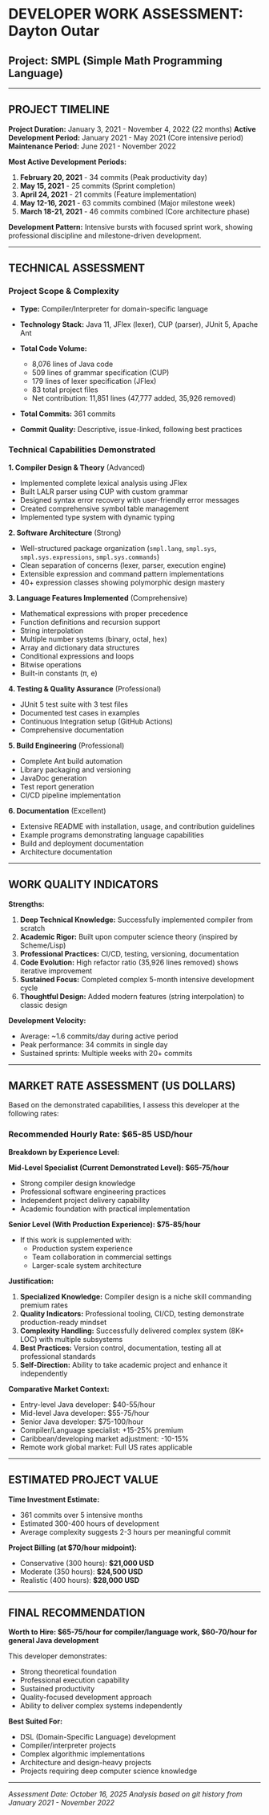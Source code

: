 # DEVELOPER WORK ASSESSMENT: Dayton Outar
## Project: SMPL (Simple Math Programming Language)

---

## PROJECT TIMELINE

**Project Duration:** January 3, 2021 - November 4, 2022 (22 months)
**Active Development Period:** January 2021 - May 2021 (Core intensive period)
**Maintenance Period:** June 2021 - November 2022

**Most Active Development Periods:**
1. **February 20, 2021** - 34 commits (Peak productivity day)
2. **May 15, 2021** - 25 commits (Sprint completion)
3. **April 24, 2021** - 21 commits (Feature implementation)
4. **May 12-16, 2021** - 63 commits combined (Major milestone week)
5. **March 18-21, 2021** - 46 commits combined (Core architecture phase)

**Development Pattern:** Intensive bursts with focused sprint work, showing professional discipline and milestone-driven development.

---

## TECHNICAL ASSESSMENT

### Project Scope & Complexity
- **Type:** Compiler/Interpreter for domain-specific language
- **Technology Stack:** Java 11, JFlex (lexer), CUP (parser), JUnit 5, Apache Ant
- **Total Code Volume:**
  - 8,076 lines of Java code
  - 509 lines of grammar specification (CUP)
  - 179 lines of lexer specification (JFlex)
  - 83 total project files
  - Net contribution: 11,851 lines (47,777 added, 35,926 removed)

- **Total Commits:** 361 commits
- **Commit Quality:** Descriptive, issue-linked, following best practices

### Technical Capabilities Demonstrated

**1. Compiler Design & Theory** (Advanced)
- Implemented complete lexical analysis using JFlex
- Built LALR parser using CUP with custom grammar
- Designed syntax error recovery with user-friendly error messages
- Created comprehensive symbol table management
- Implemented type system with dynamic typing

**2. Software Architecture** (Strong)
- Well-structured package organization (`smpl.lang`, `smpl.sys`, `smpl.sys.expressions`, `smpl.sys.commands`)
- Clean separation of concerns (lexer, parser, execution engine)
- Extensible expression and command pattern implementations
- 40+ expression classes showing polymorphic design mastery

**3. Language Features Implemented** (Comprehensive)
- Mathematical expressions with proper precedence
- Function definitions and recursion support
- String interpolation
- Multiple number systems (binary, octal, hex)
- Array and dictionary data structures
- Conditional expressions and loops
- Bitwise operations
- Built-in constants (π, e)

**4. Testing & Quality Assurance** (Professional)
- JUnit 5 test suite with 3 test files
- Documented test cases in examples
- Continuous Integration setup (GitHub Actions)
- Comprehensive documentation

**5. Build Engineering** (Professional)
- Complete Ant build automation
- Library packaging and versioning
- JavaDoc generation
- Test report generation
- CI/CD pipeline implementation

**6. Documentation** (Excellent)
- Extensive README with installation, usage, and contribution guidelines
- Example programs demonstrating language capabilities
- Build and deployment documentation
- Architecture documentation

---

## WORK QUALITY INDICATORS

**Strengths:**
1. **Deep Technical Knowledge:** Successfully implemented compiler from scratch
2. **Academic Rigor:** Built upon computer science theory (inspired by Scheme/Lisp)
3. **Professional Practices:** CI/CD, testing, versioning, documentation
4. **Code Evolution:** High refactor ratio (35,926 lines removed) shows iterative improvement
5. **Sustained Focus:** Completed complex 5-month intensive development cycle
6. **Thoughtful Design:** Added modern features (string interpolation) to classic design

**Development Velocity:**
- Average: ~1.6 commits/day during active period
- Peak performance: 34 commits in single day
- Sustained sprints: Multiple weeks with 20+ commits

---

## MARKET RATE ASSESSMENT (US DOLLARS)

Based on the demonstrated capabilities, I assess this developer at the following rates:

### **Recommended Hourly Rate: $65-85 USD/hour**

**Breakdown by Experience Level:**

**Mid-Level Specialist (Current Demonstrated Level): $65-75/hour**
- Strong compiler design knowledge
- Professional software engineering practices
- Independent project delivery capability
- Academic foundation with practical implementation

**Senior Level (With Production Experience): $75-85/hour**
- If this work is supplemented with:
  - Production system experience
  - Team collaboration in commercial settings
  - Larger-scale system architecture

**Justification:**
1. **Specialized Knowledge:** Compiler design is a niche skill commanding premium rates
2. **Quality Indicators:** Professional tooling, CI/CD, testing demonstrate production-ready mindset
3. **Complexity Handling:** Successfully delivered complex system (8K+ LOC) with multiple subsystems
4. **Best Practices:** Version control, documentation, testing all at professional standards
5. **Self-Direction:** Ability to take academic project and enhance it independently

**Comparative Market Context:**
- Entry-level Java developer: $40-55/hour
- Mid-level Java developer: $55-75/hour
- Senior Java developer: $75-100/hour
- Compiler/Language specialist: +15-25% premium
- Caribbean/developing market adjustment: -10-15%
- Remote work global market: Full US rates applicable

---

## ESTIMATED PROJECT VALUE

**Time Investment Estimate:**
- 361 commits over 5 intensive months
- Estimated 300-400 hours of development
- Average complexity suggests 2-3 hours per meaningful commit

**Project Billing (at $70/hour midpoint):**
- Conservative (300 hours): **$21,000 USD**
- Moderate (350 hours): **$24,500 USD**
- Realistic (400 hours): **$28,000 USD**

---

## FINAL RECOMMENDATION

**Worth to Hire: $65-75/hour for compiler/language work, $60-70/hour for general Java development**

This developer demonstrates:
- Strong theoretical foundation
- Professional execution capability
- Sustained productivity
- Quality-focused development approach
- Ability to deliver complex systems independently

**Best Suited For:**
- DSL (Domain-Specific Language) development
- Compiler/interpreter projects
- Complex algorithmic implementations
- Architecture and design-heavy projects
- Projects requiring deep computer science knowledge

---

*Assessment Date: October 16, 2025*
*Analysis based on git history from January 2021 - November 2022*
